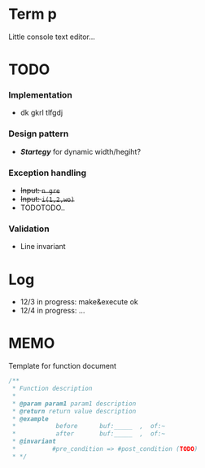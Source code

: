 # Term p
Little console text editor...  
  

# TODO
### Implementation
- dk gkrl tlfgdj
### Design pattern
- ***Startegy*** for dynamic width/hegiht?

### Exception handling
- <s>Input: `n gre`</s>
- <s>Input: `i(1,2,wo)`</s>
- TODOTODO..

### Validation
- Line invariant

# Log
- 12/3 in progress: make&execute ok
- 12/4 in progress: ...







# MEMO
Template for function document
```C++
/** 
 * Function description
 * 
 * @param param1 param1 description
 * @return return value description
 * @example
 *           before      buf:_____  ,  of:~
 *           after       buf:_____  ,  of:~
 * @invariant
 *          #pre_condition => #post_condition (TODO)
 * */
```

